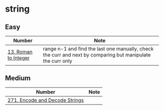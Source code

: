 # string

## Easy

| Number | Note |
|--------|------|
| [13. Roman to Integer](https://leetcode.com/problems/roman-to-integer/description/) | range n-1 and find the last one manually, check the curr and next by comparing but manipulate the curr only |

## Medium

| Number | Note |
|--------|------|
| [271. Encode and Decode Strings](https://neetcode.io/problems/string-encode-and-decode) | |
